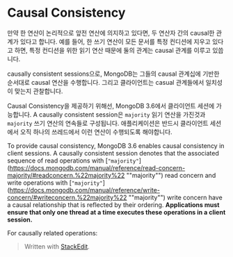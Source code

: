 # Causal Consistency

만약 한 연산이 논리적으로 앞전 연산에 의지하고 있다면, 두 연산자 간의 causal한 관계가 있다고 합니다. 예를 들어, 한 쓰기 연산이 모든 문서를 특정 컨디션에 지우고 있다고 하면, 특정 컨디션을 위한 읽기 연산 때문에 둘의 관계는 causal 관계를 이루고 있씁니다.

causally consistent sessions으로, MongoDB는 그들의 causal 관계십에 기반한 순서대로 causal 연산을 수행합니다. 그리고 클라이언트는 casual 관계들에서 일치성이 맞는지 관찰합니다. 

Causal Consistency을 제공하기 위해선, MongoDB 3.6에서 클라이언트 세션에 가능합니다. A causally consistent session은 `majority` 읽기 연산을 가진것과  `majority` 쓰기 연산의 연속들로 구성됩니다.  애플리케이션은 반드시 클라이언트 세션에서 오직 하나의 쓰레드에서 이런 연산이 수행되도록 해야합니다.
 

To provide causal consistency, MongoDB 3.6 enables causal consistency in client sessions. A causally consistent session denotes that the associated sequence of read operations with  [`"majority"`](https://docs.mongodb.com/manual/reference/read-concern-majority/#readconcern.%22majority%22 ""majority"")  read concern and write operations with  [`"majority"`](https://docs.mongodb.com/manual/reference/write-concern/#writeconcern.%22majority%22 ""majority"")  write concern have a causal relationship that is reflected by their ordering.  **Applications must ensure that only one thread at a time executes these operations in a client session.**

For causally related operations:


> Written with [StackEdit](https://stackedit.io/).
<!--stackedit_data:
eyJoaXN0b3J5IjpbLTg4NjkyMDczNSwtNTIwMTU2MjQ5LC0yOT
I0OTQ0OTcsMjEzOTE2NjYwNCwtNDUxNzc5OTA0LC0xOTU2ODI2
NTkxLDE2OTc2MzIzNDUsLTE3NDA3Mzg0NDBdfQ==
-->